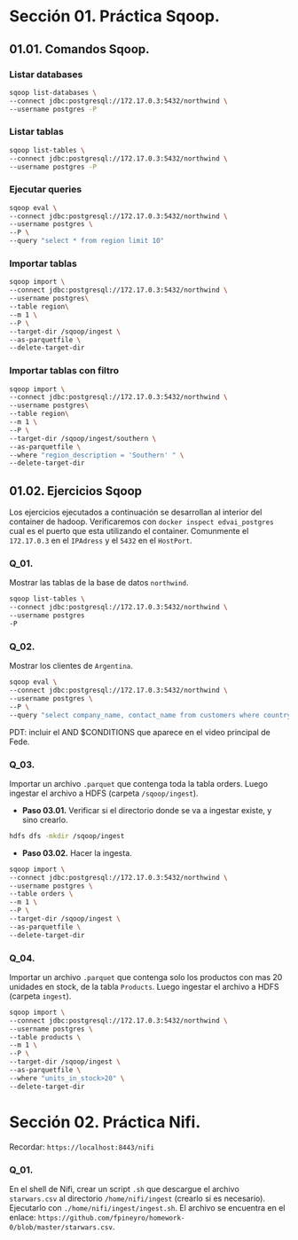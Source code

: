 # Sección 01. Práctica Sqoop.

## 01.01. Comandos Sqoop.

### Listar databases
```bash
sqoop list-databases \
--connect jdbc:postgresql://172.17.0.3:5432/northwind \
--username postgres -P
```

### Listar tablas 
```bash
sqoop list-tables \
--connect jdbc:postgresql://172.17.0.3:5432/northwind \
--username postgres -P
```

### Ejecutar queries
```bash
sqoop eval \
--connect jdbc:postgresql://172.17.0.3:5432/northwind \
--username postgres \
--P \
--query "select * from region limit 10"
```

### Importar tablas
```bash
sqoop import \
--connect jdbc:postgresql://172.17.0.3:5432/northwind \
--username postgres\
--table region\
--m 1 \
--P \
--target-dir /sqoop/ingest \
--as-parquetfile \
--delete-target-dir
```

### Importar tablas con filtro
```bash
sqoop import \
--connect jdbc:postgresql://172.17.0.3:5432/northwind \
--username postgres\
--table region\
--m 1 \
--P \
--target-dir /sqoop/ingest/southern \
--as-parquetfile \
--where "region_description = 'Southern' " \
--delete-target-dir
```

## 01.02. Ejercicios Sqoop
Los ejercicios ejecutados a continuación se desarrollan al interior del container de hadoop.
Verificaremos con `docker inspect edvai_postgres` cual es el puerto que esta utilizando el container. Comunmente el `172.17.0.3` en el `IPAdress` y el `5432` en el `HostPort`.


### Q_01. 
Mostrar las tablas de la base de datos `northwind`.
```bash
sqoop list-tables \
--connect jdbc:postgresql://172.17.0.3:5432/northwind \
--username postgres 
-P
```

### Q_02. 
Mostrar los clientes de `Argentina`.
```bash
sqoop eval \
--connect jdbc:postgresql://172.17.0.3:5432/northwind \
--username postgres \
--P \
--query "select company_name, contact_name from customers where country = 'Argentina'"
```
PDT: incluir el AND \$CONDITIONS que aparece en el video principal de Fede.


### Q_03. 
Importar un archivo `.parquet` que contenga toda la tabla orders. Luego ingestar el archivo a HDFS (carpeta `/sqoop/ingest`).
- **Paso 03.01.**
Verificar si el directorio donde se va a ingestar existe, y sino crearlo.
```bash
hdfs dfs -mkdir /sqoop/ingest
```
- **Paso 03.02.**
Hacer la ingesta.
```bash
sqoop import \
--connect jdbc:postgresql://172.17.0.3:5432/northwind \
--username postgres \
--table orders \
--m 1 \
--P \
--target-dir /sqoop/ingest \
--as-parquetfile \
--delete-target-dir
```

### Q_04. 
Importar un archivo `.parquet` que contenga solo los productos con mas 20 unidades en stock, de la tabla `Products`. Luego ingestar el archivo a HDFS (carpeta `ingest`).
```bash
sqoop import \
--connect jdbc:postgresql://172.17.0.3:5432/northwind \
--username postgres \
--table products \
--m 1 \
--P \
--target-dir /sqoop/ingest \
--as-parquetfile \
--where "units_in_stock>20" \
--delete-target-dir
```

# Sección 02. Práctica Nifi.
Recordar: `https://localhost:8443/nifi`

### Q_01. 
En el shell de Nifi, crear un script `.sh` que descargue el archivo `starwars.csv` al directorio `/home/nifi/ingest` (crearlo si es necesario). Ejecutarlo con `./home/nifi/ingest/ingest.sh`. El archivo se encuentra en el enlace: `https://github.com/fpineyro/homework-0/blob/master/starwars.csv`.


```bash

```












